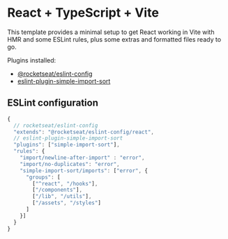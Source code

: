 # React + TypeScript + Vite

This template provides a minimal setup to get React working in Vite with HMR and some ESLint rules, plus some extras and formatted files ready to go.

Plugins installed:

- [@rocketseat/eslint-config](https://github.com/Rocketseat/eslint-config-rocketseat)
- [eslint-plugin-simple-import-sort](https://github.com/lydell/eslint-plugin-simple-import-sort)

## ESLint configuration

```js
{
  // rocketseat/eslint-config
  "extends": "@rocketseat/eslint-config/react",
  // eslint-plugin-simple-import-sort
  "plugins": ["simple-import-sort"],
  "rules": {
    "import/newline-after-import" : "error",
    "import/no-duplicates": "error",
    "simple-import-sort/imports": ["error", {
      "groups": [
        ["^react", "/hooks"],
        ["/components"],
        ["/lib", "/utils"],
        ["/assets", "/styles"]
      ]
    }] 
  }
}
```

